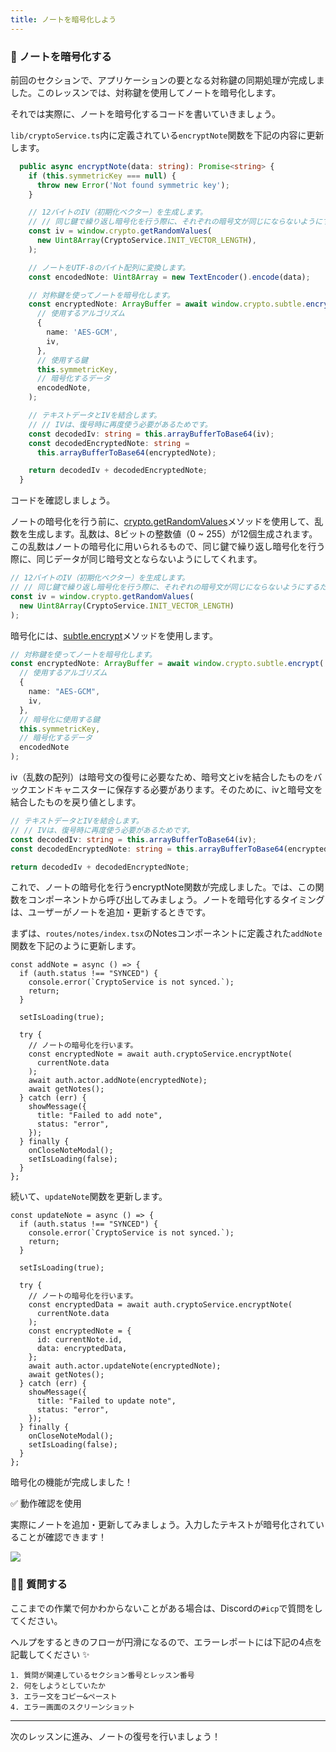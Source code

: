```yaml
---
title: ノートを暗号化しよう
---
```

### 🔐 ノートを暗号化する

前回のセクションで、アプリケーションの要となる対称鍵の同期処理が完成しました。このレッスンでは、対称鍵を使用してノートを暗号化します。

それでは実際に、ノートを暗号化するコードを書いていきましょう。

`lib/cryptoService.ts`内に定義されている`encryptNote`関数を下記の内容に更新します。

```ts
  public async encryptNote(data: string): Promise<string> {
    if (this.symmetricKey === null) {
      throw new Error('Not found symmetric key');
    }

    // 12バイトのIV（初期化ベクター）を生成します。
    // // 同じ鍵で繰り返し暗号化を行う際に、それぞれの暗号文が同じにならないようにするためです。
    const iv = window.crypto.getRandomValues(
      new Uint8Array(CryptoService.INIT_VECTOR_LENGTH),
    );

    // ノートをUTF-8のバイト配列に変換します。
    const encodedNote: Uint8Array = new TextEncoder().encode(data);

    // 対称鍵を使ってノートを暗号化します。
    const encryptedNote: ArrayBuffer = await window.crypto.subtle.encrypt(
      // 使用するアルゴリズム
      {
        name: 'AES-GCM',
        iv,
      },
      // 使用する鍵
      this.symmetricKey,
      // 暗号化するデータ
      encodedNote,
    );

    // テキストデータとIVを結合します。
    // // IVは、復号時に再度使う必要があるためです。
    const decodedIv: string = this.arrayBufferToBase64(iv);
    const decodedEncryptedNote: string =
      this.arrayBufferToBase64(encryptedNote);

    return decodedIv + decodedEncryptedNote;
  }
```

コードを確認しましょう。

ノートの暗号化を行う前に、[crypto.getRandomValues](https://developer.mozilla.org/ja/docs/Web/API/Crypto/getRandomValues)メソッドを使用して、乱数を生成します。乱数は、8ビットの整数値（0 ~ 255）が12個生成されます。この乱数はノートの暗号化に用いられるもので、同じ鍵で繰り返し暗号化を行う際に、同じデータが同じ暗号文とならないようにしてくれます。

```ts
// 12バイトのIV（初期化ベクター）を生成します。
// // 同じ鍵で繰り返し暗号化を行う際に、それぞれの暗号文が同じにならないようにするためです。
const iv = window.crypto.getRandomValues(
  new Uint8Array(CryptoService.INIT_VECTOR_LENGTH)
);
```

暗号化には、[subtle.encrypt](https://developer.mozilla.org/ja/docs/Web/API/SubtleCrypto/encrypt)メソッドを使用します。

```ts
// 対称鍵を使ってノートを暗号化します。
const encryptedNote: ArrayBuffer = await window.crypto.subtle.encrypt(
  // 使用するアルゴリズム
  {
    name: "AES-GCM",
    iv,
  },
  // 暗号化に使用する鍵
  this.symmetricKey,
  // 暗号化するデータ
  encodedNote
);
```

iv（乱数の配列）は暗号文の復号に必要なため、暗号文とivを結合したものをバックエンドキャニスターに保存する必要があります。そのために、ivと暗号文を結合したものを戻り値とします。

```ts
// テキストデータとIVを結合します。
// // IVは、復号時に再度使う必要があるためです。
const decodedIv: string = this.arrayBufferToBase64(iv);
const decodedEncryptedNote: string = this.arrayBufferToBase64(encryptedNote);

return decodedIv + decodedEncryptedNote;
```

これで、ノートの暗号化を行うencryptNote関数が完成しました。では、この関数をコンポーネントから呼び出してみましょう。ノートを暗号化するタイミングは、ユーザーがノートを追加・更新するときです。

まずは、`routes/notes/index.tsx`のNotesコンポーネントに定義された`addNote`関数を下記のように更新します。

```tsx
const addNote = async () => {
  if (auth.status !== "SYNCED") {
    console.error(`CryptoService is not synced.`);
    return;
  }

  setIsLoading(true);

  try {
    // ノートの暗号化を行います。
    const encryptedNote = await auth.cryptoService.encryptNote(
      currentNote.data
    );
    await auth.actor.addNote(encryptedNote);
    await getNotes();
  } catch (err) {
    showMessage({
      title: "Failed to add note",
      status: "error",
    });
  } finally {
    onCloseNoteModal();
    setIsLoading(false);
  }
};
```

続いて、`updateNote`関数を更新します。

```tsx
const updateNote = async () => {
  if (auth.status !== "SYNCED") {
    console.error(`CryptoService is not synced.`);
    return;
  }

  setIsLoading(true);

  try {
    // ノートの暗号化を行います。
    const encryptedData = await auth.cryptoService.encryptNote(
      currentNote.data
    );
    const encryptedNote = {
      id: currentNote.id,
      data: encryptedData,
    };
    await auth.actor.updateNote(encryptedNote);
    await getNotes();
  } catch (err) {
    showMessage({
      title: "Failed to update note",
      status: "error",
    });
  } finally {
    onCloseNoteModal();
    setIsLoading(false);
  }
};
```

暗号化の機能が完成しました！

✅ 動作確認を使用

実際にノートを追加・更新してみましょう。入力したテキストが暗号化されていることが確認できます！

![](/images/ICP-Encrypted-Notes/section-4/4_1_1.png)

### 🙋‍♂️ 質問する

ここまでの作業で何かわからないことがある場合は、Discordの`#icp`で質問をしてください。

ヘルプをするときのフローが円滑になるので、エラーレポートには下記の4点を記載してください ✨

```
1. 質問が関連しているセクション番号とレッスン番号
2. 何をしようとしていたか
3. エラー文をコピー&ペースト
4. エラー画面のスクリーンショット
```

---

次のレッスンに進み、ノートの復号を行いましょう！

